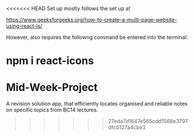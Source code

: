 <<<<<<< HEAD
Set up mostly follows the set up at 

https://www.geeksforgeeks.org/how-to-create-a-multi-page-website-using-react-js/

However, also requires the followng command be entered into the terminal: 

npm i react-icons
=======
# Mid-Week-Project
A revision solution app, that efficiently locates organised and reliable notes on specific topics from BC14 lectures.
>>>>>>> 27eda7d1647e565cdd1568e3797dfc0127a4cbe3
